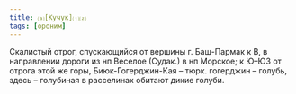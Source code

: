 ```yaml
---
title: ⒜[Кучук]⒯⒵
tags: [ороним]
---
```


Скалистый отрог, спускающийся от вершины г. Баш-Пармак к В, в направлении дороги
из нп Веселое (Судак.) в нп Морское; к Ю–ЮЗ от отрога этой же горы,
Биюк-Гогерджин-Кая – тюрк. гогерджин – голубь, здесь – голубиная в расселинах
обитают дикие голуби.
